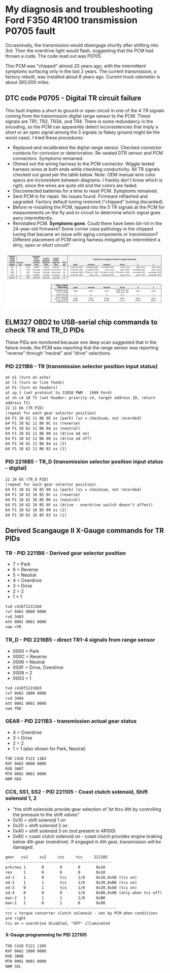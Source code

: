 # My diagnosis and troubleshooting Ford F350 4R100 transmission P0705 fault
Occasionally, the transmission would disengage shortly after shifting into 3rd.
Then the overdrive light would flash, suggesting that the PCM had thrown a code.
The code read out was P0705.

This PCM was "chipped" almost 20 years ago, with the intermittent symptoms surfacing only in the last 2 years.  The current transmission, a factory rebuilt, was installed about 8 years ago.  Current truck odometer is about 360,000 miles.

## DTC code P0705 - Digital TR circuit failure
This fault implies a short to ground or open circuit in one of the 4 TR signals coming
from the transmission digital range sensor to the PCM.  These signals are TR1, TR2, TR3A, and TR4.  There is some redundancy in the encoding, so the PCM can apparently detect inconsistencies that imply a short or an open signal among the 5 signals (a flakey ground might be the worst case).
I tried these procedures:
- Replaced and recalibrated the digital range sensor.  Checked connector contacts for corrosion or deterioration.  Re-seated DTR sensor and PCM connectors.  Symptoms remained.
- Ohmed out the wiring harness to the PCM connector.  Wiggle tested harness wires at both ends while checking conductivity.  All TR signals checked out good per the table below. Note: OEM manual wire color specs are inconsistent between diagrams.  I frankly don't know which is right, since the wires are quite old and the colors are faded.
- Disconnected batteries for a time to reset PCM.  Symptoms remained.
- Sent PCM in for repair.  No issues found.  Firmware reflashed and upgraded.  Factory default tuning restored ("chipped" tuning discarded).
- Before re-installing the PCM, tapped into the 5 TR signals at the PCM for measurements on the fly and in-circuit to determine which signal goes awry intermittently.
- Reinstalled PCM. **Symptoms gone**.  Could there have been bit-rot in the 24-year-old firmware?  Some corner case pathology in the chipped tuning that became an issue with aging components or transmission?  Different placement of PCM wiring harness mitigating an intermittent a dirty, open or short circuit?

![TR signal table](https://github.com/QuinnJensen/Ford-4R100/blob/main/DTR-sensor-table.jpg)

## ELM327 OBD2 to USB-serial chip commands to check TR and TR_D PIDs
These PIDs are monitored because one deep scan suggested that in the failure mode, the PCM was reporting that the range sensor was reporting "reverse" through "neutral" and "drive" selections.

### PID 2211B6 - TR (transmission selector position input status)
```
at e1 (turn on echo)
at l1 (turn on line feeds)
at h1 (turn on headers)
at sp 1 (set protocol to J1850 PWM - 1999 Ford)
at sh c4 10 f1 (set header: priority c4, target address 10, return address f1)
22 11 b6 (TR PID)
(repeat for each gear selector position)
64 F1 10 62 11 B6 0E ss (park) (ss = checksum, not recorded)
64 F1 10 62 11 B6 0C ss (reverse)
64 F1 10 62 11 B6 0A ss (neutral)
64 F1 10 62 11 B6 08 ss (drive od on)
64 F1 10 62 11 B6 06 ss (drive od off)
64 F1 10 62 11 B6 04 ss (2)
64 F1 10 62 11 B6 02 ss (1)
```

### PID 2216B5 - TR_D (transmission selector position input status - digital)
```
22 16 b5 (TR_D PID)
(repeat for each gear selector position)
64 F1 10 62 16 B5 00 ss (park) (ss = checksum, not recorded)
64 F1 10 62 16 B5 0C ss (reverse)
64 F1 10 62 16 B5 06 ss (neutral)
64 F1 10 62 16 B5 0F ss (drive - overdrive switch doesn't affect)
64 F1 10 62 16 B5 09 ss (2)
64 F1 10 62 16 B5 03 ss (1)
```

## Derived Scangauge II X-Gauge commands for TR PIDs

### TR - PID 2211B6 - Derived gear selector position
- 7 = Park
- 6 = Reverse
- 5 = Neutral
- 4 = Overdrive
- 3 = Drive
- 2 = 2
- 1 = 1
```
txd c410f12211b6
rxf 0462 0000 0000
rxd 3403
mth 0001 0001 0000
nam <TR
```

### TR_D - PID 2216B5 - direct TR1-4 signals from range sensor
- 0000 = Park
- 000C = Reverse
- 0006 = Neutral
- 000F = Drive, Overdrive
- 0009 = 2
- 0003 = 1
```
txd c410f12216b5
rxf 0462 1000 0000
rxd 3404
mth 0001 0001 0000
nam TRD
```

### GEAR - PID 2211B3 - transmission actual gear status
- 4 = Overdrive
- 3 = Drive
- 2 = 2
- 1 = 1 (also shown for Park, Neutral)
```
TXD C410 F122 11B3
RXF 0462 0000 0000
RXD 3007 
MTH 0001 0001 0000
NAM GEA
```

### CCS, SS1, SS2 - PID 221105 - Coast clutch solenoid, Shift solenoid 1, 2

- "the shift solenoids provide gear selection of 1st thru 4th by controlling the pressure to the shift valves"
- 0x10 = shift solenoid 1 on
- 0x20 = shift solenoid 2 on
- 0x40 = shift solenoid 3 on (not present in 4R100)
- 0x80 = coast clutch solenoid on - coast clutch provides engine braking below 4th gear (overdrive). If engaged in 4th gear, transmission will be damaged.
```
gear   ss1     ss2     css     tcc     221105
-----------------------------------------------
prk/neu 1       0       0       0       0x10
rev     1       0       0       0       0x10
od-1    1       0       tcs     1/0     0x10,0x90 (tcs on)
od-2    1       1       tcs     1/0     0x30,0xB0 (tcs on)
od-3    0       1       tcs     1/0     0x20,0xA0 (tcs on)
od-4    0       0       0       1/0     0x00,0x80 (only when tcs off)
man-2   1       1       1       1/0     0xB0
man-1   1       0       1       0       0x90
-------------------------------------------------
tcc = torque converter clutch solenoid - set by PCM when conditions are right
tcs on = overdrive disabled, "OFF" illuminated
```
#### X-Gauge programming for PID 221105
```
TXD C410 F122 1105
RXF 0462 1000 0000
RXD 3008
MTH 0001 0001 0000
NAM SOL
```


